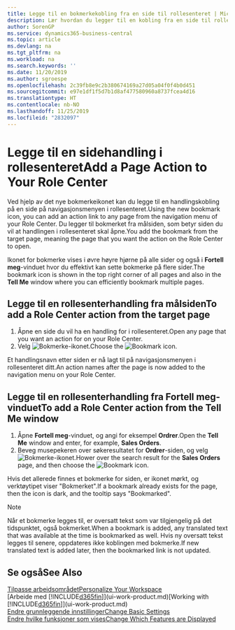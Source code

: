```yaml
---
title: Legge til en bokmerkekobling fra en side til rollesenteret | Microsoft Docs
description: Lær hvordan du legger til en kobling fra en side til rollesenteret.
author: SorenGP
ms.service: dynamics365-business-central
ms.topic: article
ms.devlang: na
ms.tgt_pltfrm: na
ms.workload: na
ms.search.keywords: ''
ms.date: 11/20/2019
ms.author: sgroespe
ms.openlocfilehash: 2c39fb8e9c2b380674169a27d05a04f0f4b0d451
ms.sourcegitcommit: e97e1df1f5d7b1d8af477580960a8737fcea4d16
ms.translationtype: HT
ms.contentlocale: nb-NO
ms.lasthandoff: 11/25/2019
ms.locfileid: "2832097"
---
```

# <a name="add-a-page-action-to-your-role-center"></a><span data-ttu-id="0ab17-103">Legge til en sidehandling i rollesenteret</span><span class="sxs-lookup"><span data-stu-id="0ab17-103">Add a Page Action to Your Role Center</span></span>
<span data-ttu-id="0ab17-104">Ved hjelp av det nye bokmerkeikonet kan du legge til en handlingskobling på en side på navigasjonsmenyen i rollesenteret.</span><span class="sxs-lookup"><span data-stu-id="0ab17-104">Using the new bookmark icon, you can add an action link to any page from the navigation menu of your Role Center.</span></span> <span data-ttu-id="0ab17-105">Du legger til bokmerket fra målsiden, som betyr siden du vil at handlingen i rollesenteret skal åpne.</span><span class="sxs-lookup"><span data-stu-id="0ab17-105">You add the bookmark from the target page, meaning the page that you want the action on the Role Center to open.</span></span>

<span data-ttu-id="0ab17-106">Ikonet for bokmerke vises i øvre høyre hjørne på alle sider og også i **Fortell meg**-vinduet hvor du effektivt kan sette bokmerke på flere sider.</span><span class="sxs-lookup"><span data-stu-id="0ab17-106">The bookmark icon is shown in the top right corner of all pages and also in the **Tell Me** window where you can efficiently bookmark multiple pages.</span></span>

## <a name="to-add-a-role-center-action-from-the-target-page"></a><span data-ttu-id="0ab17-107">Legge til en rollesenterhandling fra målsiden</span><span class="sxs-lookup"><span data-stu-id="0ab17-107">To add a Role Center action from the target page</span></span>
1. <span data-ttu-id="0ab17-108">Åpne en side du vil ha en handling for i rollesenteret.</span><span class="sxs-lookup"><span data-stu-id="0ab17-108">Open any page that you want an action for on your Role Center.</span></span>
2. <span data-ttu-id="0ab17-109">Velg ![Bokmerke](media/ui_bookmark_icon.png "Bokmerke")-ikonet.</span><span class="sxs-lookup"><span data-stu-id="0ab17-109">Choose the ![Bookmark](media/ui_bookmark_icon.png "Bookmark") icon.</span></span>

<span data-ttu-id="0ab17-110">Et handlingsnavn etter siden er nå lagt til på navigasjonsmenyen i rollesenteret ditt.</span><span class="sxs-lookup"><span data-stu-id="0ab17-110">An action names after the page is now added to the navigation menu on your Role Center.</span></span>

## <a name="to-add-a-role-center-action-from-the-tell-me-window"></a><span data-ttu-id="0ab17-111">Legge til en rollesenterhandling fra Fortell meg-vinduet</span><span class="sxs-lookup"><span data-stu-id="0ab17-111">To add a Role Center action from the Tell Me window</span></span>
1. <span data-ttu-id="0ab17-112">Åpne **Fortell meg**-vinduet, og angi for eksempel **Ordrer**.</span><span class="sxs-lookup"><span data-stu-id="0ab17-112">Open the **Tell Me** window and enter, for example, **Sales Orders**.</span></span>
2. <span data-ttu-id="0ab17-113">Beveg musepekeren over søkeresultatet for **Ordrer**-siden, og velg ![Bokmerke](media/ui_bookmark_icon.png "Bokmerke")-ikonet.</span><span class="sxs-lookup"><span data-stu-id="0ab17-113">Hower over the search result for the **Sales Orders** page, and then choose the ![Bookmark](media/ui_bookmark_icon.png "Bookmark") icon.</span></span>

<span data-ttu-id="0ab17-114">Hvis det allerede finnes et bokmerke for siden, er ikonet mørkt, og verktøytipet viser "Bokmerket".</span><span class="sxs-lookup"><span data-stu-id="0ab17-114">If a bookmark already exists for the page, then the icon is dark, and the tooltip says "Bookmarked".</span></span>

> [!NOTE]  
> <span data-ttu-id="0ab17-115">Når et bokmerke legges til, er oversatt tekst som var tilgjengelig på det tidspunktet, også bokmerket.</span><span class="sxs-lookup"><span data-stu-id="0ab17-115">When a bookmark is added, any translated text that was available at the time is bookmarked as well.</span></span> <span data-ttu-id="0ab17-116">Hvis ny oversatt tekst legges til senere, oppdateres ikke koblingen med bokmerke.</span><span class="sxs-lookup"><span data-stu-id="0ab17-116">If new translated text is added later, then the bookmarked link is not updated.</span></span>

## <a name="see-also"></a><span data-ttu-id="0ab17-117">Se også</span><span class="sxs-lookup"><span data-stu-id="0ab17-117">See Also</span></span>
[<span data-ttu-id="0ab17-118">Tilpasse arbeidsområdet</span><span class="sxs-lookup"><span data-stu-id="0ab17-118">Personalize Your Workspace</span></span>](ui-personalization-user.md)  
<span data-ttu-id="0ab17-119">[Arbeide med [!INCLUDE[d365fin](includes/d365fin_md.md)]](ui-work-product.md)</span><span class="sxs-lookup"><span data-stu-id="0ab17-119">[Working with [!INCLUDE[d365fin](includes/d365fin_md.md)]](ui-work-product.md)</span></span>  
[<span data-ttu-id="0ab17-120">Endre grunnleggende innstillinger</span><span class="sxs-lookup"><span data-stu-id="0ab17-120">Change Basic Settings</span></span>](ui-change-basic-settings.md)  
[<span data-ttu-id="0ab17-121">Endre hvilke funksjoner som vises</span><span class="sxs-lookup"><span data-stu-id="0ab17-121">Change Which Features are Displayed</span></span>](ui-experiences.md)  
